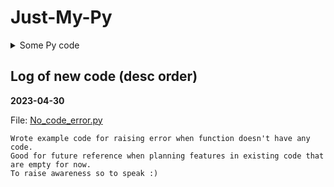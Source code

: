 # Just-My-Py
<details>
  <summary>Some Py code</summary>
Some of my code from 2020 MIT 6.00.1x course

And then new ways of having fun without any project in mind.
</details>

## Log of new code (desc order)

**2023-04-30**

File: [No_code_error.py](2023_py/No_code_error.py)
```
Wrote example code for raising error when function doesn't have any code.
Good for future reference when planning features in existing code that are empty for now. 
To raise awareness so to speak :)
```
